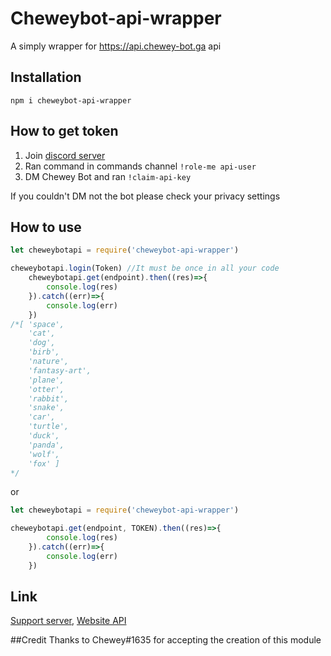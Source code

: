 # Cheweybot-api-wrapper

A simply wrapper for https://api.chewey-bot.ga api

## Installation

`npm i cheweybot-api-wrapper`

## How to get token

1. Join [discord server]( https://discords.ga/chewey)
2. Ran command in commands channel `!role-me api-user`
3. DM Chewey Bot and ran `!claim-api-key`

If you couldn't DM not the bot please check your privacy settings
## How to use

```js
let cheweybotapi = require('cheweybot-api-wrapper')

cheweybotapi.login(Token) //It must be once in all your code
    cheweybotapi.get(endpoint).then((res)=>{
        console.log(res)
    }).catch((err)=>{
        console.log(err)
    })
/*[ 'space',
    'cat',
    'dog',
    'birb',
    'nature',
    'fantasy-art',
    'plane',
    'otter',
    'rabbit',
    'snake',
    'car',
    'turtle',
    'duck',
    'panda',
    'wolf',
    'fox' ]
*/
```
or
```js
let cheweybotapi = require('cheweybot-api-wrapper')

cheweybotapi.get(endpoint, TOKEN).then((res)=>{
        console.log(res)
    }).catch((err)=>{
        console.log(err)
    })
```

## Link

[Support server]( https://discords.ga/chewey),
[Website API](https://api.chewey-bot.ga/)

##Credit
Thanks to Chewey#1635 for accepting the creation of this module